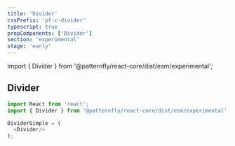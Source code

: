```yaml
---
title: 'Divider'
cssPrefix: 'pf-c-divider'
typescript: true 
propComponents: ['Divider']
section: 'experimental'
stage: 'early'
---
```

import { Divider } from '@patternfly/react-core/dist/esm/experimental';

## Divider
```js
import React from 'react';
import { Divider } from '@patternfly/react-core/dist/esm/experimental';

DividerSimple = (
  <Divider/>
);
```
